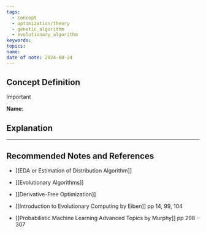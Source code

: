 ```yaml
---
tags:
  - concept
  - optimization/theory
  - genetic_algorithm
  - evolutionary_algorithm
keywords: 
topics: 
name: 
date of note: 2024-08-24
---
```


## Concept Definition

>[!important]
>**Name**: 



## Explanation





-----------
##  Recommended Notes and References


- [[EDA or Estimation of Distribution Algorithm]]
- [[Evolutionary Algorithms]]
- [[Derivative-Free Optimization]]


- [[Introduction to Evolutionary Computing by Eiben]] pp 14, 99, 104
- [[Probabilistic Machine Learning Advanced Topics by Murphy]] pp 298 - 307